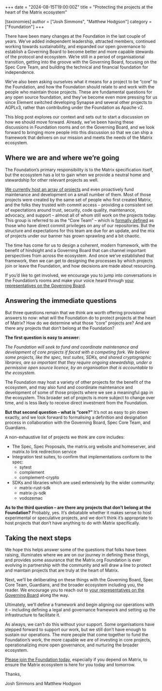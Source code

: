 +++
date = "2024-08-15T19:00:00Z"
title = "Protecting the projects at the heart of the Matrix ecosystem"

[taxonomies]
author = ["Josh Simmons", "Matthew Hodgson"]
category = ["Foundation"]
+++

There have been many changes at the Foundation in the last couple of years. We’ve added independent leadership, attracted members, continued working towards sustainability, and expanded our open governance to establish a Governing Board to become better and more capable stewards of the protocol and ecosystem. We’re still in a period of organisational transition, getting into the groove with the Governing Board, focusing on the Spec Core Team, and building the technical and financial foundation for independence.

We’ve also been asking ourselves what it means for a project to be “core” to the Foundation, and how the Foundation should relate to and work with the people who maintain those projects. These are fundamental questions for any open source foundation, and they’ve become even more pressing for us since Element switched developing Synapse and several other projects to AGPLv3, rather than contributing under the Foundation as Apache v2.

This blog post explores our context and sets out to start a discussion on how we should move forward. Already, we’ve been having these discussions in Foundation rooms and on the Governing Board, and we look forward to bringing more people into this discussion so that we can ship a framework that delivers on our mission and meets the needs of the Matrix ecosystem.

<!-- more -->

## Where we are and where we’re going

The Foundation’s primary responsibility is to the Matrix specification itself, but the ecosystem has a lot to gain when we provide a neutral home and stewardship for other relevant projects as well.

[We currently host an array of projects](https://github.com/matrix-org/) and even proactively fund maintenance and development on a small number of them. Most of those projects were created by the same set of people who first created Matrix, and the folks they trusted with commit access – providing a consistent set of expectations around trust, security, code quality, maintenance, advocacy, and support – almost all of whom still work on the projects today. This group is referred to as the “Core Team” – which is [formally defined](https://matrix.org/media/2019-06-10%20-%20Matrix.org%20Foundation%20CIC%20Rules.pdf) as those who have direct commit privileges on any of our repositories. But the structure and expectations for this team are due for an update, and the mix of projects under our banner has grown sprawling and a bit chaotic.

The time has come for us to design a coherent, modern framework, with the benefit of hindsight and a Governing Board that can channel important perspectives from across the ecosystem. And once we’ve established that framework, then we can get to designing the processes by which projects join or leave the Foundation, and how decisions are made about resourcing.

If you’d like to get involved, we encourage you to jump into conversations in the Foundation’s rooms and make your voice heard through [your representatives on the Governing Board](https://matrix.org/foundation/governing-board-elections/#elected-representatives).

## Answering the immediate questions

But three questions remain that we think are worth offering provisional answers to now: what will the Foundation do to protect projects at the heart of Matrix? How do we determine what those “core” projects are? And are there any projects that don’t belong at the Foundation?

**The first question is easy to answer:**

_The Foundation will seek to fund and coordinate maintenance and development of core projects if faced with a competing fork. We believe some projects, like the spec, test suites, SDKs, and shared cryptographic libraries, are so important that they require ongoing stewardship, under a permissive open source licence, by an organisation that is accountable to the ecosystem._

The Foundation may host a variety of other projects for the benefit of the ecosystem, and may also fund and coordinate maintenance and development of some of those projects where we see a meaningful gap in the ecosystem. This broader set of projects is more subject to change over time, and is less likely to receive direct investment from the Foundation.

**But that second question – what is “core?”** It’s not as easy to pin down exactly, and we look forward to formalising a definition and designation process in collaboration with the Governing Board, Spec Core Team, and Guardians.

A non-exhaustive list of projects we think are core includes:

* The Spec, Spec Proposals, the matrix.org website and homeserver, and matrix.to link redirection service
* Integration test suites, to confirm that implementations conform to the spec:
  * sytest
  * complement
  * complement-crypto
* SDKs and libraries which are used extensively by the wider community:
  * matrix-rust-sdk
  * matrix-js-sdk
  * vodozemac

**As to the third question – are there any projects that don’t belong at the Foundation?** Probably, yes. It’s debatable whether it makes sense to host experimental or speculative projects, and we don’t think it’s appropriate to host projects that don’t have anything to do with Matrix specifically.

## Taking the next steps

We hope this helps answer some of the questions that folks have been raising, illuminates where we are on our journey in defining these things, and provides some assurance that the Matrix.org Foundation is ever evolving in partnership with the community and will draw a line to protect and maintain projects that are truly at the heart of Matrix.

Next, we’ll be deliberating on these things with the Governing Board, Spec Core Team, Guardians, and the broader ecosystem including you, the reader. We encourage you to reach out to [your representatives on the Governing Board](https://matrix.org/foundation/governing-board-elections/#elected-representatives) along the way.

Ultimately, we’ll define a framework and begin aligning our operations with it – including defining a legal and governance framework and setting up the infrastructure to facilitate it.

As always, we can’t do this without your support. Some organisations have stepped forward to support our work, but we still don’t have enough to sustain our operations. The more people that come together to fund the Foundation’s work, the more capable we are of investing in core projects, operationalizing more open governance, and nurturing the broader ecosystem. 

[Please join the Foundation today](https://matrix.org/support), especially if you depend on Matrix, to ensure the Matrix ecosystem is here for you today and tomorrow.

Thanks,

Josh Simmons and Matthew Hodgson
